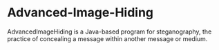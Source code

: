 # Advanced-Image-Hiding
AdvancedImageHiding is a Java-based program for steganography, the practice of concealing a message within another message or medium.
